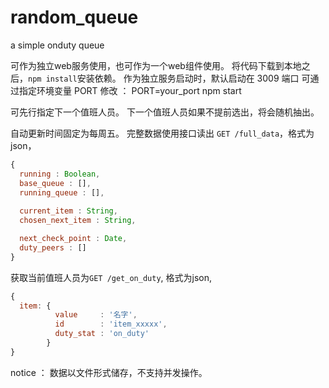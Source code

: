 # random_queue
a simple onduty queue

可作为独立web服务使用，也可作为一个web组件使用。
将代码下载到本地之后，```npm install```安装依赖。
作为独立服务启动时，默认启动在 3009 端口 可通过指定环境变量 PORT 修改 ： PORT=your_port npm start

可先行指定下一个值班人员。
下一个值班人员如果不提前选出，将会随机抽出。

自动更新时间固定为每周五。
完整数据使用接口读出 ```GET /full_data```，格式为json，
```js
{
  running : Boolean,
  base_queue : [],
  running_queue : [],
  
  current_item : String,
  chosen_next_item : String,

  next_check_point : Date,
  duty_peers : []
}
```

获取当前值班人员为```GET /get_on_duty```, 格式为json,
```js
{
  item: {
          value     : '名字',
          id        : 'item_xxxxx',
          duty_stat : 'on_duty'
        }
}
```

notice ：
数据以文件形式储存，不支持并发操作。